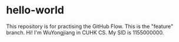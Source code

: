 # hello-world
This repository is for practising the GitHub Flow.
This is the "feature" branch.
Hi! I'm WuYongjiang in CUHK CS. 
My SID is 1155000000.
